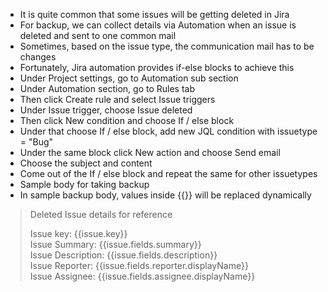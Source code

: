 * It is quite common that some issues will be getting deleted in Jira
* For backup, we can collect details via Automation when an issue is deleted and sent to one common mail
* Sometimes, based on the issue type, the communication mail has to be changes
* Fortunately, Jira automation provides if-else blocks to achieve this
* Under Project settings, go to Automation sub section
* Under Automation section, go to Rules tab
* Then click Create rule and select Issue triggers
* Under Issue trigger, choose Issue deleted
* Then click New condition and choose If / else block
* Under that choose If / else block, add new JQL condition with issuetype = "Bug"
* Under the same block click New action and choose Send email
* Choose the subject and content
* Come out of the If / else block and repeat the same for other issuetypes
* Sample body for taking backup
* In sample backup body, values inside {{}} will be replaced dynamically

> Deleted Issue details for reference  
>  
> Issue key: {{issue.key}}  
> Issue Summary: {{issue.fields.summary}}  
> Issue Description: {{issue.fields.description}}  
> Issue Reporter: {{issue.fields.reporter.displayName}}  
> Issue Assignee: {{issue.fields.assignee.displayName}}  
